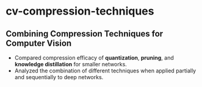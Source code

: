 # cv-compression-techniques
## Combining Compression Techniques for Computer Vision

- Compared compression efficacy of **quantization**, **pruning**, and **knowledge distillation** for smaller networks.  
- Analyzed the combination of different techniques when applied partially and sequentially to deep networks.
